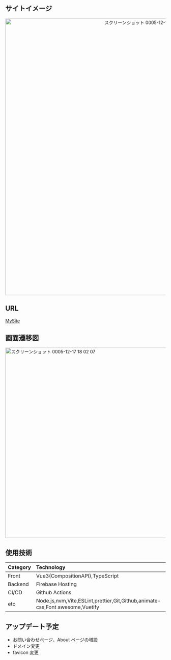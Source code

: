 ## サイトイメージ

<div align="center">
  <img width="869" alt="スクリーンショット 0005-12-17 13 13 47" src="https://github.com/suimin-suyaa/my-site/assets/118048244/4d42f485-664e-4d0d-9ccd-33fa72feb6c1">
</div>

## URL

[MySite](https://chiaki-my-site.web.app/ "MySite")

## 画面遷移図

<img width="598" alt="スクリーンショット 0005-12-17 18 02 07" src="https://github.com/suimin-suyaa/my-site/assets/118048244/32aeec06-5bfa-4254-bc34-82c45d6bc421">


## 使用技術

| Category | Technology                                                  |
| :------- | :---------------------------------------------------------- |
| Front    | Vue3(CompositionAPI),TypeScript                             |
| Backend  | Firebase Hosting                                            |
| CI/CD    | Github Actions                                              |
| etc      | Node.js,nvm,Vite,ESLint,prettier,Git,Github,animate-css,Font awesome,Vuetify |

## アップデート予定

- お問い合わせページ、About ページの増設
- ドメイン変更
- favicon 変更
